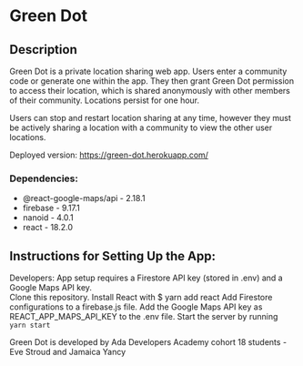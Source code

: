 # Green Dot

## Description

Green Dot is a private location sharing web app.  Users enter a community code or generate one within the app.  They then grant Green Dot permission to access their location, which is shared anonymously with other members of their community. Locations persist for one hour.  

Users can stop and restart location sharing at any time, however they must be actively sharing a location with a community to view the other user locations.

Deployed version: https://green-dot.herokuapp.com/

### Dependencies:
* @react-google-maps/api - 2.18.1
* firebase - 9.17.1
* nanoid - 4.0.1
* react - 18.2.0

## Instructions for Setting Up the App:
Developers:  App setup requires a Firestore API key (stored in .env) and a Google Maps API key.  
Clone this repository.
Install React with $ yarn add react 
Add Firestore configurations to a firebase.js file.
Add the Google Maps API key as REACT_APP_MAPS_API_KEY to the .env file. 
Start the server by running `yarn start`

Green Dot is developed by Ada Developers Academy cohort 18 students - Eve Stroud and Jamaica Yancy

